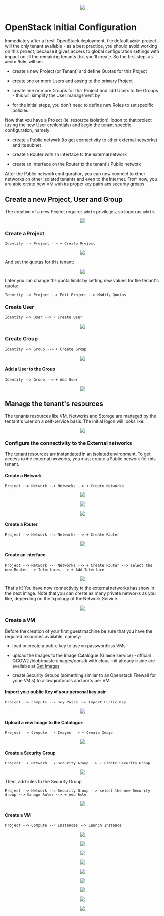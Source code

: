 <p align="center"><img src="https://github.com/sonata-nfv/tng-api-gtw/wiki/images/sonata-5gtango-logo-500px.png" /></p>

# OpenStack Initial Configuration

Immediately after a fresh OpenStack deployment, the default `admin` project will the only tenant available - as a best practice, you should avoid working on this project, because it gives access to global configuration settings with impact on all the remaining tenants that you'll create. So the first step, as `admin` Role, will be:

* create a new Project (or Tenant) and define Quotas for this Project

* create one or more Users and assing to the primary Project

* create one or more Groups for that Project and add Users to the Groups - this will simplify the User management by 

* for the initial steps, you don't need to define new Roles to set specific policies

Now that you have a Project (ie, resource isolation), logon to that project (using the new User credentials) and begin the tenant specific configuration, namely:

* create a Public network (to get connectivity to other external networks) and its subnet

* create a Router with an interface to the external network

* create an Interface on the Router to the tenant's Public network

After the Public network configuration, you can now connect to other networks on other isolated tenants and even to the Internet. From now, you are able create new VM with its proper key pairs ans security groups.  

## Create a new Project, User and Group

The creation of a new Project requires `admin` privileges, so logon as `admin`.

<p align="center"><img src="https://github.com/sonata-nfv/sonata-nfv.github.io/blob/master/images/opnstk/1st-steps-logon.png?raw=true" /></p>

### Create a Project

`Identity --> Project --> + Create Project`

<p align="center"><img src="https://github.com/sonata-nfv/sonata-nfv.github.io/blob/master/images/opnstk/1st-steps-project-create.png?raw=true" /></p>

And set the quotas for this tenant:

<p align="center"><img src="https://github.com/sonata-nfv/sonata-nfv.github.io/blob/master/images/opnstk/1st-steps-project-quota.png?raw=true" /></p>

Later you can change the quota limits by setting new values for the tenant's quota:

`Identity --> Project --> Edit Project --> Modify Quotas`


### Create User

`Identity --> User --> + Create User`

<p align="center"><img src="https://github.com/sonata-nfv/sonata-nfv.github.io/blob/master/images/opnstk/1st-steps-user-create.png?raw=true" /></p>

### Create Group

`Identity --> Group --> + Create Group`

<p align="center"><img src="https://github.com/sonata-nfv/sonata-nfv.github.io/blob/master/images/opnstk/1st-steps-group-create.png?raw=true" /></p>

#### Add a User to the Group

`Identity --> Group --> + Add User`

<p align="center"><img src="https://github.com/sonata-nfv/sonata-nfv.github.io/blob/master/images/opnstk/1st-steps-group-adduser.png?raw=true" /></p>


## Manage the tenant's resources

The tenants resources like VM, Networks and Storage are managed by the tentant's User on a self-service basis. The initial logon will looks like:

<p align="center"><img src="https://github.com/sonata-nfv/sonata-nfv.github.io/blob/master/images/opnstk/1st-steps-user-initial-login.png?raw=true" /></p>

### Configure the connectivity to the External networks
 
The tenant resources are instantiated in an isolated environment. To get access to the external networks, you must create a Public network for this tenant.

#### Create a Network

`Project --> Network --> Networks --> + Create Networks`

<p align="center"><img src="https://github.com/sonata-nfv/sonata-nfv.github.io/blob/master/images/opnstk/1st-steps-network-create.png?raw=true" /></p>

<p align="center"><img src="https://github.com/sonata-nfv/sonata-nfv.github.io/blob/master/images/opnstk/1st-steps-subnet-create.png?raw=true" /></p>

<p align="center"><img src="https://github.com/sonata-nfv/sonata-nfv.github.io/blob/master/images/opnstk/1st-steps-subnet-create-details.png?raw=true" /></p>

#### Create a Router

`Project --> Network --> Networks --> + Create Router`

<p align="center"><img src="https://github.com/sonata-nfv/sonata-nfv.github.io/blob/master/images/opnstk/1st-steps-router-create.png?raw=true" /></p>

#### Create an Interface

`Project --> Network --> Networks --> + Create Router --> select the new Router --> Interfaces --> + Add Interface`

<p align="center"><img src="https://github.com/sonata-nfv/sonata-nfv.github.io/blob/master/images/opnstk/1st-steps-router-addinterface.png?raw=true" /></p>

That's it! You have now connectivity to the external networks has show in the next image. Note that you can create as many private networks as you like, depending on the topology of the Network Service.

<p align="center"><img src="https://github.com/sonata-nfv/sonata-nfv.github.io/blob/master/images/opnstk/1st-steps-network-topology.png?raw=true" /></p>


### Create a VM

Before the creation of your first guest machine be sure that you have the required resources available, namely:

* load or create a public key to use on passwordless VMs

* upload the Images to the Image Catalogue (Glance service) - official QCOW2 /blob/master/images/opnstk with cloud-init already inside are available at [Get Images](https://docs.openstack.org/image-guide/obtain-/blob/master/images/opnstk.html)

+ create Security Groups (something similar to an Openstack Firewall for youe VM's) to allow protocols and ports per VM


#### Import your public Key of your personal key pair

`Project --> Compute --> Key Pairs --> Import Public Key`

<p align="center"><img src="https://github.com/sonata-nfv/sonata-nfv.github.io/blob/master/images/opnstk/1st-steps-importpublickey.png?raw=true" /></p>


#### Upload a new Image to the Catalogue

`Project --> Compute --> Images --> + Create Image`

<p align="center"><img src="https://github.com/sonata-nfv/sonata-nfv.github.io/blob/master/images/opnstk/1st-steps-imagecreate.png?raw=true" /></p>


#### Create a Security Group

`Project --> Network --> Security Group --> + Create Security Group`

<p align="center"><img src="https://github.com/sonata-nfv/sonata-nfv.github.io/blob/master/images/opnstk/1st-steps-securitygroup.png?raw=true" /></p>

Then, add rules to the Security Group:

`Project --> Network --> Security Group --> select the new Security Group --> Manage Rules --> + Add Rule`

<p align="center"><img src="https://github.com/sonata-nfv/sonata-nfv.github.io/blob/master/images/opnstk/1st-steps-addrule.png?raw=true" /></p>


#### Create a VM

`Project --> Compute --> Instances --> Launch Instance`

<p align="center"><img src="https://github.com/sonata-nfv/sonata-nfv.github.io/blob/master/images/opnstk/1st-steps-launchinstance.png?raw=true" /></p>

<p align="center"><img src="https://github.com/sonata-nfv/sonata-nfv.github.io/blob/master/images/opnstk/1st-steps-inst01details.png?raw=true" /></p>

<p align="center"><img src="https://github.com/sonata-nfv/sonata-nfv.github.io/blob/master/images/opnstk/1st-steps-inst02source.png?raw=true" /></p>

<p align="center"><img src="https://github.com/sonata-nfv/sonata-nfv.github.io/blob/master/images/opnstk/1st-steps-inst03flavor.png?raw=true" /></p>

<p align="center"><img src="https://github.com/sonata-nfv/sonata-nfv.github.io/blob/master/images/opnstk/1st-steps-inst04networks.png?raw=true" /></p>

<p align="center"><img src="https://github.com/sonata-nfv/sonata-nfv.github.io/blob/master/images/opnstk/1st-steps-inst05networkports.png?raw=true" /></p>

<p align="center"><img src="https://github.com/sonata-nfv/sonata-nfv.github.io/blob/master/images/opnstk/1st-steps-inst06securitygroups.png?raw=true" /></p>

<p align="center"><img src="https://github.com/sonata-nfv/sonata-nfv.github.io/blob/master/images/opnstk/1st-steps-inst07keypair.png?raw=true" /></p>

<p align="center"><img src="https://github.com/sonata-nfv/sonata-nfv.github.io/blob/master/images/opnstk/1st-steps-inst08config.png?raw=true" /></p>

